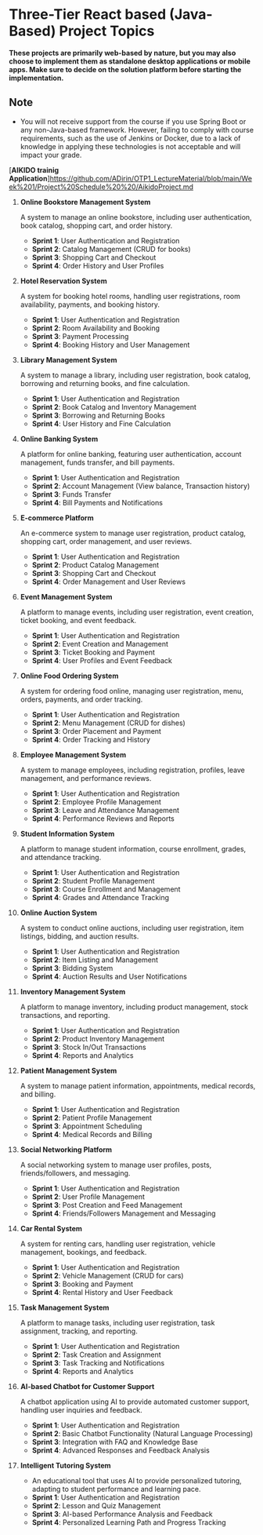 # Three-Tier React based (Java-Based) Project Topics

__These projects are primarily web-based by nature, but you may also choose to implement them as standalone desktop applications or mobile apps. Make sure to decide on the solution platform before starting the implementation.__ 

## Note

   - You will not receive support from the course if you use Spring Boot or any non-Java-based framework. However, failing to comply with course requirements, such as the use of Jenkins or Docker, due to a lack of knowledge in applying these technologies is not acceptable and will impact your grade.

[**AIKIDO trainig Application**]https://github.com/ADirin/OTP1_LectureMaterial/blob/main/Week%201/Project%20Schedule%20%20/AikidoProject.md

1. **Online Bookstore Management System**

   A system to manage an online bookstore, including user authentication, book catalog, shopping cart, and order history.
   - **Sprint 1**: User Authentication and Registration
   - **Sprint 2**: Catalog Management (CRUD for books)
   - **Sprint 3**: Shopping Cart and Checkout
   - **Sprint 4**: Order History and User Profiles

2. **Hotel Reservation System**

   A system for booking hotel rooms, handling user registrations, room availability, payments, and booking history.
   - **Sprint 1**: User Authentication and Registration
   - **Sprint 2**: Room Availability and Booking
   - **Sprint 3**: Payment Processing
   - **Sprint 4**: Booking History and User Management

3. **Library Management System**

   A system to manage a library, including user registration, book catalog, borrowing and returning books, and fine calculation.
   - **Sprint 1**: User Authentication and Registration
   - **Sprint 2**: Book Catalog and Inventory Management
   - **Sprint 3**: Borrowing and Returning Books
   - **Sprint 4**: User History and Fine Calculation

4. **Online Banking System**

   A platform for online banking, featuring user authentication, account management, funds transfer, and bill payments.
   - **Sprint 1**: User Authentication and Registration
   - **Sprint 2**: Account Management (View balance, Transaction history)
   - **Sprint 3**: Funds Transfer
   - **Sprint 4**: Bill Payments and Notifications

5. **E-commerce Platform**

   An e-commerce system to manage user registration, product catalog, shopping cart, order management, and user reviews.
   - **Sprint 1**: User Authentication and Registration
   - **Sprint 2**: Product Catalog Management
   - **Sprint 3**: Shopping Cart and Checkout
   - **Sprint 4**: Order Management and User Reviews

6. **Event Management System**

   A platform to manage events, including user registration, event creation, ticket booking, and event feedback.
   - **Sprint 1**: User Authentication and Registration
   - **Sprint 2**: Event Creation and Management
   - **Sprint 3**: Ticket Booking and Payment
   - **Sprint 4**: User Profiles and Event Feedback

7. **Online Food Ordering System**

   A system for ordering food online, managing user registration, menu, orders, payments, and order tracking.
   - **Sprint 1**: User Authentication and Registration
   - **Sprint 2**: Menu Management (CRUD for dishes)
   - **Sprint 3**: Order Placement and Payment
   - **Sprint 4**: Order Tracking and History

8. **Employee Management System**

   A system to manage employees, including registration, profiles, leave management, and performance reviews.
   - **Sprint 1**: User Authentication and Registration
   - **Sprint 2**: Employee Profile Management
   - **Sprint 3**: Leave and Attendance Management
   - **Sprint 4**: Performance Reviews and Reports

9. **Student Information System**

   A platform to manage student information, course enrollment, grades, and attendance tracking.
   - **Sprint 1**: User Authentication and Registration
   - **Sprint 2**: Student Profile Management
   - **Sprint 3**: Course Enrollment and Management
   - **Sprint 4**: Grades and Attendance Tracking

10. **Online Auction System**

    A system to conduct online auctions, including user registration, item listings, bidding, and auction results.
    - **Sprint 1**: User Authentication and Registration
    - **Sprint 2**: Item Listing and Management
    - **Sprint 3**: Bidding System
    - **Sprint 4**: Auction Results and User Notifications

11. **Inventory Management System**

    A platform to manage inventory, including product management, stock transactions, and reporting.
    - **Sprint 1**: User Authentication and Registration
    - **Sprint 2**: Product Inventory Management
    - **Sprint 3**: Stock In/Out Transactions
    - **Sprint 4**: Reports and Analytics

12. **Patient Management System**

    A system to manage patient information, appointments, medical records, and billing.
    - **Sprint 1**: User Authentication and Registration
    - **Sprint 2**: Patient Profile Management
    - **Sprint 3**: Appointment Scheduling
    - **Sprint 4**: Medical Records and Billing

13. **Social Networking Platform**

    A social networking system to manage user profiles, posts, friends/followers, and messaging.
    - **Sprint 1**: User Authentication and Registration
    - **Sprint 2**: User Profile Management
    - **Sprint 3**: Post Creation and Feed Management
    - **Sprint 4**: Friends/Followers Management and Messaging

14. **Car Rental System**

    A system for renting cars, handling user registration, vehicle management, bookings, and feedback.
    - **Sprint 1**: User Authentication and Registration
    - **Sprint 2**: Vehicle Management (CRUD for cars)
    - **Sprint 3**: Booking and Payment
    - **Sprint 4**: Rental History and User Feedback

15. **Task Management System**

    A platform to manage tasks, including user registration, task assignment, tracking, and reporting.
    - **Sprint 1**: User Authentication and Registration
    - **Sprint 2**: Task Creation and Assignment
    - **Sprint 3**: Task Tracking and Notifications
    - **Sprint 4**: Reports and Analytics

16. **AI-based Chatbot for Customer Support**

    A chatbot application using AI to provide automated customer support, handling user inquiries and feedback.
    - **Sprint 1**: User Authentication and Registration
    - **Sprint 2**: Basic Chatbot Functionality (Natural Language Processing)
    - **Sprint 3**: Integration with FAQ and Knowledge Base
    - **Sprint 4**: Advanced Responses and Feedback Analysis

17. **Intelligent Tutoring System**
    - An educational tool that uses AI to provide personalized tutoring, adapting to student performance and learning pace.
    - **Sprint 1**: User Authentication and Registration
    - **Sprint 2**: Lesson and Quiz Management
    - **Sprint 3**: AI-based Performance Analysis and Feedback
    - **Sprint 4**: Personalized Learning Path and Progress Tracking
